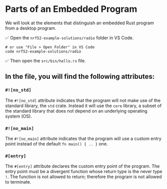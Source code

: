 # Parts of an Embedded Program

We will look at the elements that distinguish an embedded Rust program from a desktop program.

✅ Open the `nrf52-example-solutions/radio` folder in VS Code.

``` console
# or use "File > Open Folder" in VS Code
code nrf52-example-solutions/radio
```

✅ Then open the `src/bin/hello.rs` file.

## In the file, you will find the following attributes:

### `#![no_std]`

 The `#![no_std]` attribute indicates that the program will not make use of the standard library, the `std` crate. Instead it will use the `core` library, a subset of the standard library that does not depend on an underlying operating system (OS).

### `#![no_main]`

The `#![no_main]` attribute indicates that the program will use a custom entry point instead of the default `fn main() { .. }` one.

### `#[entry]`

The `#[entry]` attribute declares the custom entry point of the program. The entry point must be a divergent function whose return type is the never type `!`. The function is not allowed to return; therefore the program is not allowed to terminate.
